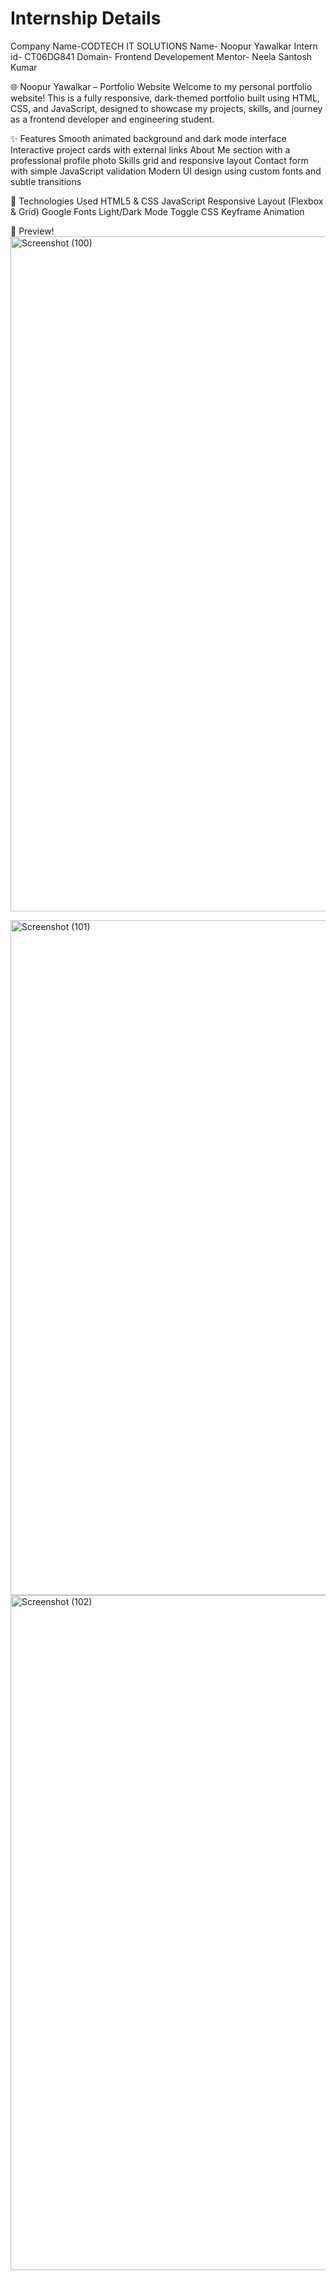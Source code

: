 # Internship Details
Company Name-CODTECH IT SOLUTIONS
Name- Noopur Yawalkar 
Intern id- CT06DG841
Domain- Frontend Developement
Mentor- Neela Santosh Kumar

🌐 Noopur Yawalkar – Portfolio Website
Welcome to my personal portfolio website! This is a fully responsive, dark-themed portfolio built using HTML, CSS, and JavaScript, designed to showcase my projects, skills, and journey as a frontend developer and engineering student.

✨ Features
Smooth animated background and dark mode interface
Interactive project cards with external links
About Me section with a professional profile photo
Skills grid and responsive layout
Contact form with simple JavaScript validation
Modern UI design using custom fonts and subtle transitions

🚀 Technologies Used
HTML5 & CSS
JavaScript
Responsive Layout (Flexbox & Grid)
Google Fonts
Light/Dark Mode Toggle
CSS Keyframe Animation

📸 Preview!
<img width="1920" height="1080" alt="Screenshot (100)" src="https://github.com/user-attachments/assets/41bfb6f1-f844-46a3-a9b9-0b65f6c3093f" />

<img width="1920" height="1080" alt="Screenshot (101)" src="https://github.com/user-attachments/assets/528a1705-2dc4-4f67-9547-f229c7ecd599" />

<img width="1920" height="1080" alt="Screenshot (102)" src="https://github.com/user-attachments/assets/eb850487-f255-4a09-87ec-6177334ac2ba" />
